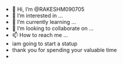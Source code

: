 - 👋 Hi, I’m @RAKESHM090705
- 👀 I’m interested in ...
- 🌱 I’m currently learning ...
- 💞️ I’m looking to collaborate on ...
- 📫 How to reach me ...
- iam going to start a statup
- thank you for spending your valuable time
- 

<!---
RAKESHM090705/RAKESHM090705 is a ✨ special ✨ repository because its `README.md` (this file) appears on your GitHub profile.
You can click the Preview link to take a look at your changes.
--->
